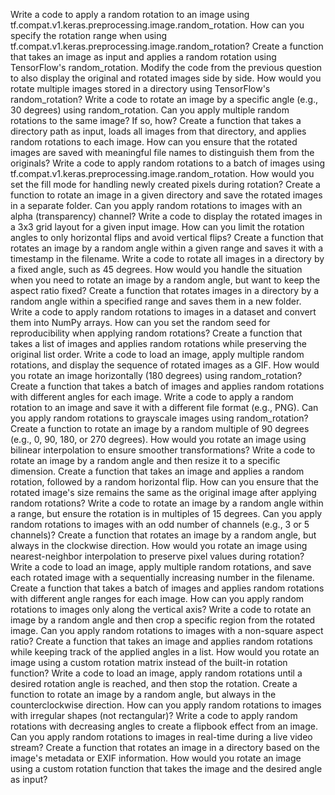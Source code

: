 Write a code to apply a random rotation to an image using tf.compat.v1.keras.preprocessing.image.random_rotation.
How can you specify the rotation range when using tf.compat.v1.keras.preprocessing.image.random_rotation?
Create a function that takes an image as input and applies a random rotation using TensorFlow's random_rotation.
Modify the code from the previous question to also display the original and rotated images side by side.
How would you rotate multiple images stored in a directory using TensorFlow's random_rotation?
Write a code to rotate an image by a specific angle (e.g., 30 degrees) using random_rotation.
Can you apply multiple random rotations to the same image? If so, how?
Create a function that takes a directory path as input, loads all images from that directory, and applies random rotations to each image.
How can you ensure that the rotated images are saved with meaningful file names to distinguish them from the originals?
Write a code to apply random rotations to a batch of images using tf.compat.v1.keras.preprocessing.image.random_rotation.
How would you set the fill mode for handling newly created pixels during rotation?
Create a function to rotate an image in a given directory and save the rotated images in a separate folder.
Can you apply random rotations to images with an alpha (transparency) channel?
Write a code to display the rotated images in a 3x3 grid layout for a given input image.
How can you limit the rotation angles to only horizontal flips and avoid vertical flips?
Create a function that rotates an image by a random angle within a given range and saves it with a timestamp in the filename.
Write a code to rotate all images in a directory by a fixed angle, such as 45 degrees.
How would you handle the situation when you need to rotate an image by a random angle, but want to keep the aspect ratio fixed?
Create a function that rotates images in a directory by a random angle within a specified range and saves them in a new folder.
Write a code to apply random rotations to images in a dataset and convert them into NumPy arrays.
How can you set the random seed for reproducibility when applying random rotations?
Create a function that takes a list of images and applies random rotations while preserving the original list order.
Write a code to load an image, apply multiple random rotations, and display the sequence of rotated images as a GIF.
How would you rotate an image horizontally (180 degrees) using random_rotation?
Create a function that takes a batch of images and applies random rotations with different angles for each image.
Write a code to apply a random rotation to an image and save it with a different file format (e.g., PNG).
Can you apply random rotations to grayscale images using random_rotation?
Create a function to rotate an image by a random multiple of 90 degrees (e.g., 0, 90, 180, or 270 degrees).
How would you rotate an image using bilinear interpolation to ensure smoother transformations?
Write a code to rotate an image by a random angle and then resize it to a specific dimension.
Create a function that takes an image and applies a random rotation, followed by a random horizontal flip.
How can you ensure that the rotated image's size remains the same as the original image after applying random rotations?
Write a code to rotate an image by a random angle within a range, but ensure the rotation is in multiples of 15 degrees.
Can you apply random rotations to images with an odd number of channels (e.g., 3 or 5 channels)?
Create a function that rotates an image by a random angle, but always in the clockwise direction.
How would you rotate an image using nearest-neighbor interpolation to preserve pixel values during rotation?
Write a code to load an image, apply multiple random rotations, and save each rotated image with a sequentially increasing number in the filename.
Create a function that takes a batch of images and applies random rotations with different angle ranges for each image.
How can you apply random rotations to images only along the vertical axis?
Write a code to rotate an image by a random angle and then crop a specific region from the rotated image.
Can you apply random rotations to images with a non-square aspect ratio?
Create a function that takes an image and applies random rotations while keeping track of the applied angles in a list.
How would you rotate an image using a custom rotation matrix instead of the built-in rotation function?
Write a code to load an image, apply random rotations until a desired rotation angle is reached, and then stop the rotation.
Create a function to rotate an image by a random angle, but always in the counterclockwise direction.
How can you apply random rotations to images with irregular shapes (not rectangular)?
Write a code to apply random rotations with decreasing angles to create a flipbook effect from an image.
Can you apply random rotations to images in real-time during a live video stream?
Create a function that rotates an image in a directory based on the image's metadata or EXIF information.
How would you rotate an image using a custom rotation function that takes the image and the desired angle as input?